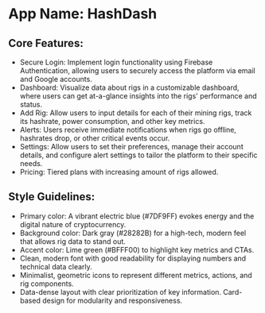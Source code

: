 # **App Name**: HashDash

## Core Features:

- Secure Login: Implement login functionality using Firebase Authentication, allowing users to securely access the platform via email and Google accounts.
- Dashboard: Visualize data about rigs in a customizable dashboard, where users can get at-a-glance insights into the rigs' performance and status.
- Add Rig: Allow users to input details for each of their mining rigs, track its hashrate, power consumption, and other key metrics.
- Alerts: Users receive immediate notifications when rigs go offline, hashrates drop, or other critical events occur.
- Settings: Allow users to set their preferences, manage their account details, and configure alert settings to tailor the platform to their specific needs.
- Pricing: Tiered plans with increasing amount of rigs allowed.

## Style Guidelines:

- Primary color: A vibrant electric blue (#7DF9FF) evokes energy and the digital nature of cryptocurrency.
- Background color: Dark gray (#28282B) for a high-tech, modern feel that allows rig data to stand out.
- Accent color: Lime green (#BFFF00) to highlight key metrics and CTAs.
- Clean, modern font with good readability for displaying numbers and technical data clearly.
- Minimalist, geometric icons to represent different metrics, actions, and rig components.
- Data-dense layout with clear prioritization of key information. Card-based design for modularity and responsiveness.